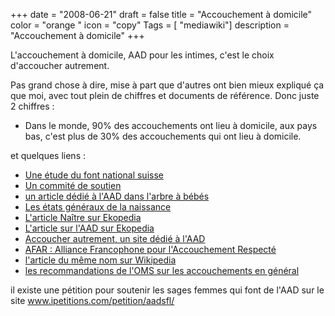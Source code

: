 +++
date = "2008-06-21"
draft = false
title = "Accouchement à domicile"
color = "orange "
icon = "copy"
Tags = [ "mediawiki"]
description = "Accouchement à domicile"
+++

L'accouchement à domicile, AAD pour les intimes, c'est le choix
d'accoucher autrement.

Pas grand chose à dire, mise à part que d'autres ont bien mieux expliqué
ça que moi, avec tout plein de chiffres et documents de référence. Donc
juste 2 chiffres :

-   Dans le monde, 90% des accouchements ont lieu à domicile, aux pays
    bas, c'est plus de 30% des accouchements qui ont lieu à domicile.

et quelques liens :

-   [Une étude du font national
    suisse](http://www.fraternet.org/naissance/docs/etudecomp-fr.htm)
-   [Un commité de soutien](http://accoucheradomicile.chez-alice.fr/)
-   [un article dédié à l'AAD dans l'arbre à
    bébés](http://larbreabebes.free.fr/Pages/p_acc_AAD.htm)
-   [Les états généraux de la
    naissance](http://www.quellenaissancedemain.info/)
-   [L'article Naître sur Ekopedia](http://fr.ekopedia.org/Na%C3%AEtre)
-   [L'article sur l'AAD sur
    Ekopedia](http://fr.ekopedia.org/Naissance_chez_soi)
-   [Accoucher autrement, un site dédié à
    l'AAD](http://accoucherautrement.free.fr/index.htm)
-   [AFAR : Alliance Francophone pour l'Accouchement
    Respecté](http://www.fraternet.org/afar/)
-   [l'article du même nom sur
    Wikipedia](http://fr.wikipedia.org/wiki/Accouchement_%C3%A0_domicile)
-   [les recommandations de l'OMS sur les accouchements en
    général](http://www.who.int/reproductive-health/publications/French_MSM_96_24/MSM_96_24_chapter6.fr.html)

il existe une pétition pour soutenir les sages femmes qui font de l'AAD
sur le site www.ipetitions.com/petition/aadsfl/
